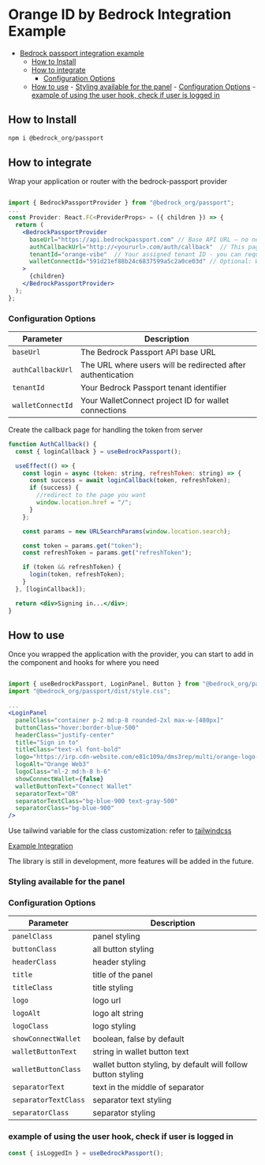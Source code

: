 # Orange ID by Bedrock Integration Example

<!--toc:start-->

- [Bedrock passport integration example](#bedrock-passport-integration-example)
  - [How to Install](#how-to-install)
  - [How to integrate](#how-to-integrate)
    - [Configuration Options](#configuration-options)
  - [How to use](#how-to-use) - [Styling available for the panel](#styling-available-for-the-panel) - [Configuration Options](#configuration-options) - [example of using the user hook, check if user is logged in](#example-of-using-the-user-hook-check-if-user-is-logged-in)
  <!--toc:end-->

## How to Install

```bash
npm i @bedrock_org/passport
```

## How to integrate

Wrap your application or router with the bedrock-passport provider

```jsx

import { BedrockPassportProvider } from "@bedrock_org/passport";
...
const Provider: React.FC<ProviderProps> = ({ children }) => {
  return (
    <BedrockPassportProvider
      baseUrl="https://api.bedrockpassport.com" // Base API URL – no need to change this. Leave as is.
      authCallbackUrl="http://<yoururl>.com/auth/callback"  // This page must exist and handle the login callback. Replace <yoururl> with your actual domain.
      tenantId="orange-vibe"  // Your assigned tenant ID - you can request one at https://vibecodinglist.com/orange-id-integration
      walletConnectId="591d21ef88b24c6837599a5c2a0ce03d" // Optional: WalletConnect Project ID. The default is fine, but you can replace it with your own.
    >
      {children}
    </BedrockPassportProvider>
  );
};

```

### Configuration Options

| Parameter         | Description                                                 |
| ----------------- | ----------------------------------------------------------- |
| `baseUrl`         | The Bedrock Passport API base URL                           |
| `authCallbackUrl` | The URL where users will be redirected after authentication |
| `tenantId`        | Your Bedrock Passport tenant identifier                     |
| `walletConnectId` | Your WalletConnect project ID for wallet connections        |

Create the callback page for handling the token from server

```jsx
function AuthCallback() {
  const { loginCallback } = useBedrockPassport();

  useEffect(() => {
    const login = async (token: string, refreshToken: string) => {
      const success = await loginCallback(token, refreshToken);
      if (success) {
        //redirect to the page you want
        window.location.href = "/";
      }
    };

    const params = new URLSearchParams(window.location.search);

    const token = params.get("token");
    const refreshToken = params.get("refreshToken");

    if (token && refreshToken) {
      login(token, refreshToken);
    }
  }, [loginCallback]);

  return <div>Signing in...</div>;
}
```

## How to use

Once you wrapped the application with the provider,
you can start to add in the component and hooks for where you need

```jsx

import { useBedrockPassport, LoginPanel, Button } from "@bedrock_org/passport";
import "@bedrock_org/passport/dist/style.css";

...
<LoginPanel
  panelClass="container p-2 md:p-8 rounded-2xl max-w-[480px]"
  buttonClass="hover:border-blue-500"
  headerClass="justify-center"
  title="Sign in to"
  titleClass="text-xl font-bold"
  logo="https://irp.cdn-website.com/e81c109a/dms3rep/multi/orange-logo-v1a-20240228.svg"
  logoAlt="Orange Web3"
  logoClass="ml-2 md:h-8 h-6"
  showConnectWallet={false}
  walletButtonText="Connect Wallet"
  separatorText="OR"
  separatorTextClass="bg-blue-900 text-gray-500"
  separatorClass="bg-blue-900"
/>

```

Use tailwind variable for the class customization: refer to [tailwindcss](https://tailwindcss.com/docs)

[Example Integration](https://github.com/rfl-nftplatform/bedrock-passport-example)

The library is still in development, more features will be added in the future.

### Styling available for the panel

### Configuration Options

| Parameter            | Description                                                  |
| -------------------- | ------------------------------------------------------------ |
| `panelClass`         | panel styling                                                |
| `buttonClass`        | all button styling                                           |
| `headerClass`        | header styling                                               |
| `title`              | title of the panel                                           |
| `titleClass`         | title styling                                                |
| `logo`               | logo url                                                     |
| `logoAlt`            | logo alt string                                              |
| `logoClass`          | logo styling                                                 |
| `showConnectWallet`  | boolean, false by default                                    |
| `walletButtonText`   | string in wallet button text                                 |
| `walletButtonClass`  | wallet button styling, by default will follow button styling |
| `separatorText`      | text in the middle of separator                              |
| `separatorTextClass` | separator text styling                                       |
| `separatorClass`     | separator styling                                            |

### example of using the user hook, check if user is logged in

```jsx
const { isLoggedIn } = useBedrockPassport();
```
